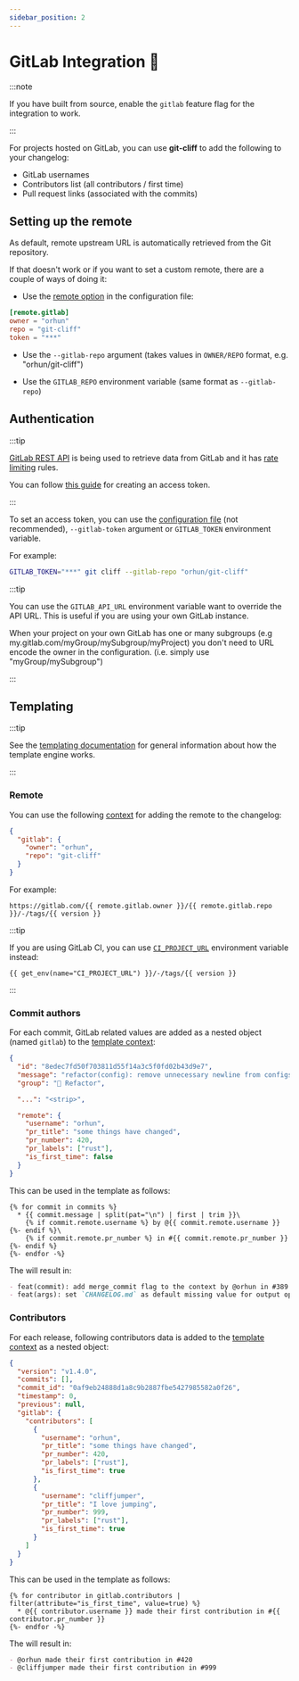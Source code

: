 ```yaml
---
sidebar_position: 2
---
```


# GitLab Integration 🦊

:::note

If you have built from source, enable the `gitlab` feature flag for the integration to work.

:::

For projects hosted on GitLab, you can use **git-cliff** to add the following to your changelog:

- GitLab usernames
- Contributors list (all contributors / first time)
- Pull request links (associated with the commits)

## Setting up the remote

As default, remote upstream URL is automatically retrieved from the Git repository.

If that doesn't work or if you want to set a custom remote, there are a couple of ways of doing it:

- Use the [remote option](/docs/configuration/remote) in the configuration file:

```toml
[remote.gitlab]
owner = "orhun"
repo = "git-cliff"
token = "***"
```

- Use the `--gitlab-repo` argument (takes values in `OWNER/REPO` format, e.g. "orhun/git-cliff")

- Use the `GITLAB_REPO` environment variable (same format as `--gitlab-repo`)

## Authentication

:::tip

[GitLab REST API](https://docs.gitlab.com/ee/api/rest/) is being used to retrieve data from GitLab and it has [rate limiting](https://docs.gitlab.com/ee/security/rate_limits.html) rules.

You can follow [this guide](https://docs.gitlab.com/ee/user/profile/personal_access_tokens.html) for creating an access token.

:::

To set an access token, you can use the [configuration file](/docs/configuration/remote) (not recommended), `--gitlab-token` argument or `GITLAB_TOKEN` environment variable.

For example:

```bash
GITLAB_TOKEN="***" git cliff --gitlab-repo "orhun/git-cliff"
```

:::tip

You can use the `GITLAB_API_URL` environment variable want to override the API URL. This is useful if you are using your own GitLab instance.

When your project on your own GitLab has one or many subgroups (e.g my.gitlab.com/myGroup/mySubgroup/myProject) you don't need to URL encode the owner in the configuration. (i.e. simply use "myGroup/mySubgroup")

:::

## Templating

:::tip

See the [templating documentation](/docs/category/templating) for general information about how the template engine works.

:::

### Remote

You can use the following [context](/docs/templating/context) for adding the remote to the changelog:

```json
{
  "gitlab": {
    "owner": "orhun",
    "repo": "git-cliff"
  }
}
```

For example:

```jinja2
https://gitlab.com/{{ remote.gitlab.owner }}/{{ remote.gitlab.repo }}/-/tags/{{ version }}
```

:::tip

If you are using GitLab CI, you can use [`CI_PROJECT_URL`](https://docs.gitlab.com/ee/ci/variables/predefined_variables.html) environment variable instead:

```jinja2
{{ get_env(name="CI_PROJECT_URL") }}/-/tags/{{ version }}
```

:::

### Commit authors

For each commit, GitLab related values are added as a nested object (named `gitlab`) to the [template context](/docs/templating/context):

```json
{
  "id": "8edec7fd50f703811d55f14a3c5f0fd02b43d9e7",
  "message": "refactor(config): remove unnecessary newline from configs\n",
  "group": "🚜 Refactor",

  "...": "<strip>",

  "remote": {
    "username": "orhun",
    "pr_title": "some things have changed",
    "pr_number": 420,
    "pr_labels": ["rust"],
    "is_first_time": false
  }
}
```

This can be used in the template as follows:

```
{% for commit in commits %}
  * {{ commit.message | split(pat="\n") | first | trim }}\
    {% if commit.remote.username %} by @{{ commit.remote.username }}{%- endif %}\
    {% if commit.remote.pr_number %} in #{{ commit.remote.pr_number }}{%- endif %}
{%- endfor -%}
```

The will result in:

```md
- feat(commit): add merge_commit flag to the context by @orhun in #389
- feat(args): set `CHANGELOG.md` as default missing value for output option by @sh-cho in #354
```

### Contributors

For each release, following contributors data is added to the [template context](/docs/templating/context) as a nested object:

```json
{
  "version": "v1.4.0",
  "commits": [],
  "commit_id": "0af9eb24888d1a8c9b2887fbe5427985582a0f26",
  "timestamp": 0,
  "previous": null,
  "gitlab": {
    "contributors": [
      {
        "username": "orhun",
        "pr_title": "some things have changed",
        "pr_number": 420,
        "pr_labels": ["rust"],
        "is_first_time": true
      },
      {
        "username": "cliffjumper",
        "pr_title": "I love jumping",
        "pr_number": 999,
        "pr_labels": ["rust"],
        "is_first_time": true
      }
    ]
  }
}
```

This can be used in the template as follows:

```
{% for contributor in gitlab.contributors | filter(attribute="is_first_time", value=true) %}
  * @{{ contributor.username }} made their first contribution in #{{ contributor.pr_number }}
{%- endfor -%}
```

The will result in:

```md
- @orhun made their first contribution in #420
- @cliffjumper made their first contribution in #999
```
